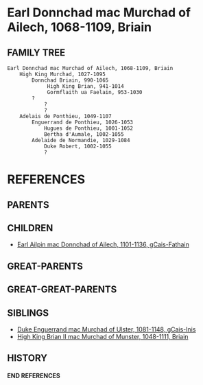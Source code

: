 # Earl Donnchad mac Murchad of Ailech, 1068-1109, Briain

## FAMILY TREE
```
Earl Donnchad mac Murchad of Ailech, 1068-1109, Briain
    High King Murchad, 1027-1095
        Donnchad Briain, 990-1065
             High King Brian, 941-1014
             Gormflaith ua Faelain, 953-1030
        ?
            ?
            ?
    Adelais de Ponthieu, 1049-1107
        Enguerrand de Ponthieu, 1026-1053
            Hugues de Ponthieu, 1001-1052
            Bertha d'Aumale, 1002-1055
        Adelaide de Normandie, 1029-1084
            Duke Robert, 1002-1055
            ?
```


# REFERENCES

## PARENTS 

## CHILDREN 
* [Earl Ailpin mac Donnchad of Ailech, 1101-1136, gCais-Fathain](ailpin_mac_donnchad_1101.md)

## GREAT-PARENTS 

## GREAT-GREAT-PARENTS 
## SIBLINGS

* [Duke Enguerrand mac Murchad of Ulster, 1081-1148, gCais-Inis](enguerrand_mac_murchad_1081.md)
* [High King Brian II mac Murchad of Munster, 1048-1111, Briain](brian_ii_mac_murchad_1048.md)
 
## HISTORY

#### END REFERENCES
